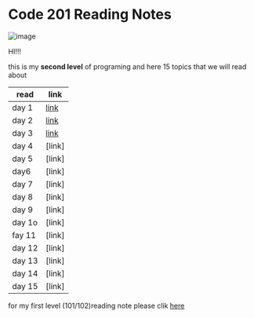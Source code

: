# Code 201 Reading Notes # 

![image](https://cdn.tiempodev.com/wp-content/uploads/2021/04/19102610/software-development-project-approval-01.png)


HI!!!

this is my **second level** of programing 
and here 15 topics that we will read about 


| read        | link        |
| ----------- | ----------- |
|   day 1 | [link](class01.md)   |
|  day 2  | [link](class02.md)   |
|  day 3  | [link](class03.md)   |
|  day 4  |[link]    |
|  day 5  |[link]    |
|  day6   |[link]    |
|  day 7  |[link]  |
|  day 8  |[link]   |
|   day 9 |[link]    |
|  day 1o |[link]    |
|  fay 11 |[link]    |
|  day 12 |[link]    |
|  day 13 |[link]   |
|  day 14 |[link]     |
|  day 15 |[link]     |





for my first level (101/102)reading note 
please clik [here](README.md)

